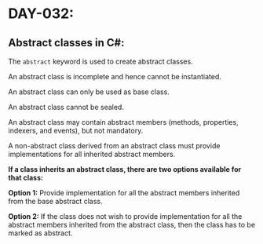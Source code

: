 # DAY-032:

## Abstract classes in C#:

The `abstract` keyword is used to create abstract classes.

An abstract class is incomplete and hence cannot be instantiated.

An abstract class can only be used as base class.

An abstract class cannot be sealed.

An abstract class may contain abstract members (methods, properties, indexers, and events), but not mandatory.

A non-abstract class derived from an abstract class must provide implementations for all inherited abstract members.

**If a class inherits an abstract class, there are two options available for that class:**

**Option 1:** Provide implementation for all the abstract members inherited from the base abstract class.

**Option 2:** If the class does not wish to provide implementation for all the abstract members inherited from the abstract class, then the class has to be marked as abstract.